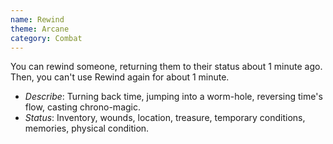 ```yaml
---
name: Rewind
theme: Arcane
category: Combat
---
```


You can rewind someone, returning them to their status about 1 minute ago. Then, you can't use Rewind again for about 1 minute. 

* *Describe*: Turning back time, jumping into a worm-hole, reversing time's flow, casting chrono-magic.
* *Status*: Inventory, wounds, location, treasure, temporary conditions, memories, physical condition.